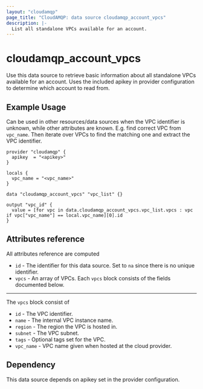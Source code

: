 ```yaml
---
layout: "cloudamqp"
page_title: "CloudAMQP: data source cloudamqp_account_vpcs"
description: |-
  List all standalone VPCs available for an account.
---
```


# cloudamqp_account_vpcs

Use this data source to retrieve basic information about all standalone VPCs available for an account. Uses the included apikey in provider configuration to determine which account to read from.

## Example Usage

Can be used in other resources/data sources when the VPC identifier is unknown, while other attributes are known. E.g. find correct VPC from `vpc_name`. Then iterate over VPCs to find the matching one and extract the VPC identifier.

```hcl
provider "cloudamqp" {
  apikey  = "<apikey>"
}

locals {
  vpc_name = "<vpc_name>"
}

data "cloudamqp_account_vpcs" "vpc_list" {}

output "vpc_id" {
  value = [for vpc in data.cloudamqp_account_vpcs.vpc_list.vpcs : vpc if vpc["vpc_name"] == local.vpc_name][0].id
}
```

## Attributes reference

All attributes reference are computed

* `id`      - The identifier for this data source. Set to `na` since there is no unique identifier.
* `vpcs`    - An array of VPCs. Each `vpcs` block consists of the fields documented below.

___

The `vpcs` block consist of

* `id`          - The VPC identifier.
* `name`        - The internal VPC instance name.
* `region`      - The region the VPC is hosted in.
* `subnet`      - The VPC subnet.
* `tags`        - Optional tags set for the VPC.
* `vpc_name`    - VPC name given when hosted at the cloud provider.

## Dependency

This data source depends on apikey set in the provider configuration.

